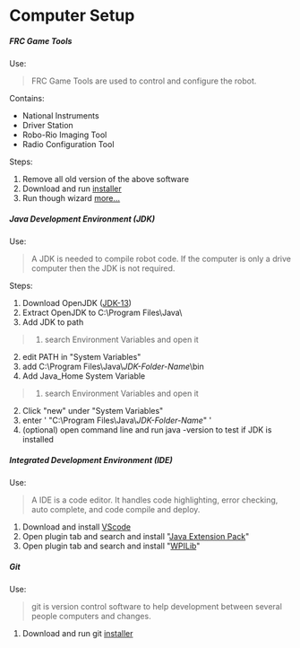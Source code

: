 
# Computer Setup

##### FRC Game Tools

Use:
> FRC Game Tools are used to control and configure the robot.

Contains:
* National Instruments
* Driver Station
* Robo-Rio Imaging Tool
* Radio Configuration Tool

Steps:

1. Remove all old version of the above software
2. Download and run [installer](https://www.ni.com/en-us/support/downloads/drivers/download.frc-game-tools.html)
3. Run though wizard
[more...](https://docs.wpilib.org/en/latest/docs/getting-started/getting-started-frc-control-system/frc-game-tools.html)

##### Java Development Environment (JDK)

Use:
> A JDK is needed to compile robot code. If the computer is only a drive computer then the JDK is not required.

Steps:

1. Download OpenJDK ([JDK-13](https://jdk.java.net/13/))
2. Extract OpenJDK to C:\Program Files\Java\
3. Add JDK to path
> 1. search Environment Variables and open it
 2. edit PATH in "System Variables"  
 3. add C:\Program Files\Java\\*JDK-Folder-Name*\bin
4. Add Java_Home System Variable
> 1. search Environment Variables and open it
 2. Click "new" under "System Variables"
 3. enter ' "C:\Program Files\Java\\*JDK-Folder-Name*" '
5. (optional) open command line and run java -version to test if JDK is installed

##### Integrated Development Environment (IDE)

Use:
> A IDE is a code editor. It handles code highlighting, error checking, auto complete, and code compile and deploy.

1. Download and install [VScode](https://code.visualstudio.com/Download)
2. Open plugin tab and search and install "[Java Extension Pack](https://marketplace.visualstudio.com/items?itemName=vscjava.vscode-java-pack)"
3. Open plugin tab and search and install "[WPILib](https://marketplace.visualstudio.com/items?itemName=wpilibsuite.vscode-wpilib)"

##### Git

Use:
> git is version control software to help development between several people computers and changes.

1. Download and run git [installer](https://git-scm.com/downloads)
